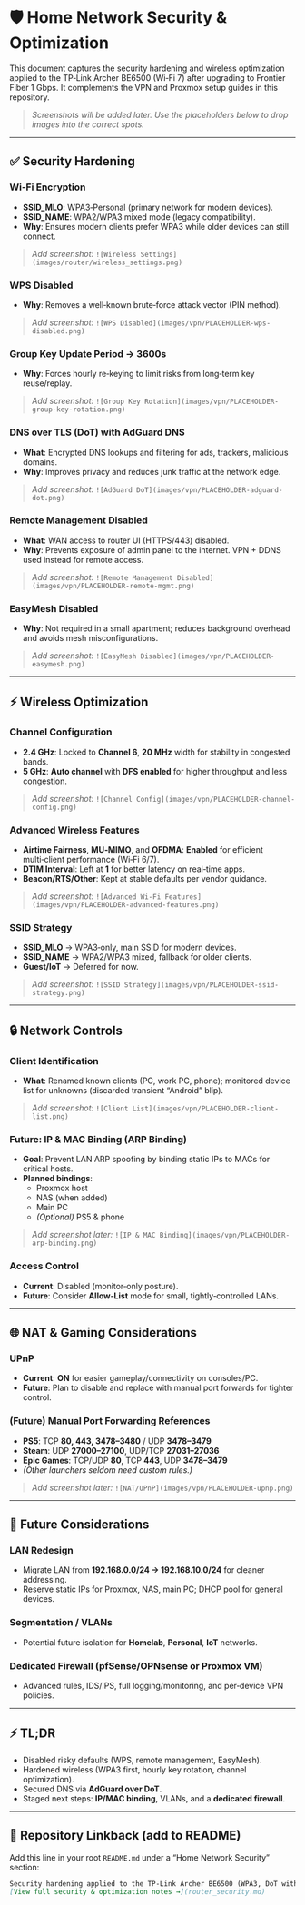 # 🛡️ Home Network Security & Optimization

This document captures the security hardening and wireless optimization applied to the TP‑Link Archer BE6500 (Wi‑Fi 7) after upgrading to Frontier Fiber 1 Gbps. It complements the VPN and Proxmox setup guides in this repository.

> _Screenshots will be added later. Use the placeholders below to drop images into the correct spots._

---

## ✅ Security Hardening

### Wi‑Fi Encryption
- **SSID_MLO**: WPA3‑Personal (primary network for modern devices).  
- **SSID_NAME**: WPA2/WPA3 mixed mode (legacy compatibility).  
- **Why**: Ensures modern clients prefer WPA3 while older devices can still connect.

> _Add screenshot:_ `![Wireless Settings](images/router/wireless_settings.png)`

### WPS Disabled
- **Why**: Removes a well‑known brute‑force attack vector (PIN method).

> _Add screenshot:_ `![WPS Disabled](images/vpn/PLACEHOLDER-wps-disabled.png)`

### Group Key Update Period → 3600s
- **Why**: Forces hourly re‑keying to limit risks from long‑term key reuse/replay.

> _Add screenshot:_ `![Group Key Rotation](images/vpn/PLACEHOLDER-group-key-rotation.png)`

### DNS over TLS (DoT) with AdGuard DNS
- **What**: Encrypted DNS lookups and filtering for ads, trackers, malicious domains.  
- **Why**: Improves privacy and reduces junk traffic at the network edge.

> _Add screenshot:_ `![AdGuard DoT](images/vpn/PLACEHOLDER-adguard-dot.png)`

### Remote Management Disabled
- **What**: WAN access to router UI (HTTPS/443) disabled.  
- **Why**: Prevents exposure of admin panel to the internet. VPN + DDNS used instead for remote access.

> _Add screenshot:_ `![Remote Management Disabled](images/vpn/PLACEHOLDER-remote-mgmt.png)`

### EasyMesh Disabled
- **Why**: Not required in a small apartment; reduces background overhead and avoids mesh misconfigurations.

> _Add screenshot:_ `![EasyMesh Disabled](images/vpn/PLACEHOLDER-easymesh.png)`

---

## ⚡ Wireless Optimization

### Channel Configuration
- **2.4 GHz**: Locked to **Channel 6**, **20 MHz** width for stability in congested bands.  
- **5 GHz**: **Auto channel** with **DFS enabled** for higher throughput and less congestion.

> _Add screenshot:_ `![Channel Config](images/vpn/PLACEHOLDER-channel-config.png)`

### Advanced Wireless Features
- **Airtime Fairness**, **MU‑MIMO**, and **OFDMA**: **Enabled** for efficient multi‑client performance (Wi‑Fi 6/7).  
- **DTIM Interval**: Left at **1** for better latency on real‑time apps.  
- **Beacon/RTS/Other**: Kept at stable defaults per vendor guidance.

> _Add screenshot:_ `![Advanced Wi‑Fi Features](images/vpn/PLACEHOLDER-advanced-features.png)`

### SSID Strategy
- **SSID_MLO** → WPA3‑only, main SSID for modern devices.  
- **SSID_NAME** → WPA2/WPA3 mixed, fallback for older clients.  
- **Guest/IoT** → Deferred for now.

> _Add screenshot:_ `![SSID Strategy](images/vpn/PLACEHOLDER-ssid-strategy.png)`

---

## 🔒 Network Controls

### Client Identification
- **What**: Renamed known clients (PC, work PC, phone); monitored device list for unknowns (discarded transient “Android” blip).

> _Add screenshot:_ `![Client List](images/vpn/PLACEHOLDER-client-list.png)`

### Future: IP & MAC Binding (ARP Binding)
- **Goal**: Prevent LAN ARP spoofing by binding static IPs to MACs for critical hosts.  
- **Planned bindings**:  
  - Proxmox host  
  - NAS (when added)  
  - Main PC  
  - *(Optional)* PS5 & phone

> _Add screenshot later:_ `![IP & MAC Binding](images/vpn/PLACEHOLDER-arp-binding.png)`

### Access Control
- **Current**: Disabled (monitor‑only posture).  
- **Future**: Consider **Allow‑List** mode for small, tightly‑controlled LANs.

---

## 🌐 NAT & Gaming Considerations

### UPnP
- **Current**: **ON** for easier gameplay/connectivity on consoles/PC.  
- **Future**: Plan to disable and replace with manual port forwards for tighter control.

### (Future) Manual Port Forwarding References
- **PS5**: TCP **80, 443, 3478–3480** / UDP **3478–3479**  
- **Steam**: UDP **27000–27100**, UDP/TCP **27031–27036**  
- **Epic Games**: TCP/UDP **80**, TCP **443**, UDP **3478–3479**  
- *(Other launchers seldom need custom rules.)*

> _Add screenshot later:_ `![NAT/UPnP](images/vpn/PLACEHOLDER-upnp.png)`

---

## 🚧 Future Considerations

### LAN Redesign
- Migrate LAN from **192.168.0.0/24 → 192.168.10.0/24** for cleaner addressing.  
- Reserve static IPs for Proxmox, NAS, main PC; DHCP pool for general devices.

### Segmentation / VLANs
- Potential future isolation for **Homelab**, **Personal**, **IoT** networks.

### Dedicated Firewall (pfSense/OPNsense or Proxmox VM)
- Advanced rules, IDS/IPS, full logging/monitoring, and per‑device VPN policies.

---

## ⚡ TL;DR
- Disabled risky defaults (WPS, remote management, EasyMesh).  
- Hardened wireless (WPA3 first, hourly key rotation, channel optimization).  
- Secured DNS via **AdGuard over DoT**.  
- Staged next steps: **IP/MAC binding**, VLANs, and a **dedicated firewall**.

---

## 📌 Repository Linkback (add to README)
Add this line in your root `README.md` under a “Home Network Security” section:

```markdown
Security hardening applied to the TP‑Link Archer BE6500 (WPA3, DoT with AdGuard, disabled risky defaults, channel/feature optimization).  
[View full security & optimization notes →](router_security.md)
```
